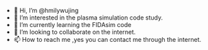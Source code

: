 - 👋 Hi, I’m @hmilywujing
- 👀 I’m interested in the plasma simulation code study.
- 🌱 I’m currently learning the FIDAsim code
- 💞️ I’m looking to collaborate on the internet.
- 📫 How to reach me ,yes you can contact me through the internet.

<!---
hmilywujing/hmilywujing is a ✨ special ✨ repository because its `README.md` (this file) appears on your GitHub profile.
You can click the Preview link to take a look at your changes.
--->
